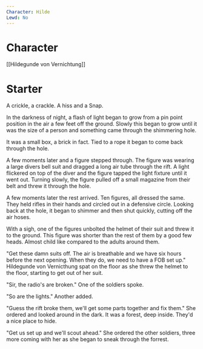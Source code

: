 ```yaml
---
Character: Hilde 
Lewd: No
---
```

# Character
[[Hildegunde von Vernichtung]]

# Starter

A crickle, a crackle. A hiss and a Snap.

In the darkness of night, a flash of light began to grow from a pin point position in the air a few feet off the ground. Slowly this began to grow until it was the size of a person and something came through the shimmering hole.

It was a small box, a brick in fact. Tied to a rope it began to come back through the hole.

A few moments later and a figure stepped through. The figure was wearing a large divers bell suit and dragged a long air tube through the rift. A light flickered on top of the diver and the figure tapped the light fixture until it went out. Turning slowly, the figure pulled off a small magazine from their belt and threw it through the hole.

A few moments later the rest arrived. Ten figures, all dressed the same. They held rifles in their hands and circled out in a defensive circle. Looking back at the hole, it began to shimmer and then shut quickly, cutting off the air hoses.

With a sigh, one of the figures unbolted the helmet of their suit and threw it to the ground. This figure was shorter than the rest of them by a good few heads. Almost child like compared to the adults around them.

"Get these damn suits off. The air is breathable and we have six hours before the next opening. When they do, we need to have a FOB set up." Hildegunde von Vernicthung spat on the floor as she threw the helmet to the floor, starting to get out of her suit.

"Sir, the radio's are broken." One of the soldiers spoke.

"So are the lights." Another added.

"Guess the rift broke them, we'll get some parts together and fix them." She ordered and looked around in the dark. It was a forest, deep inside. They'd a nice place to hide.

"Get us set up and we'll scout ahead." She ordered the other soldiers, three more coming with her as she began to sneak through the forrest.